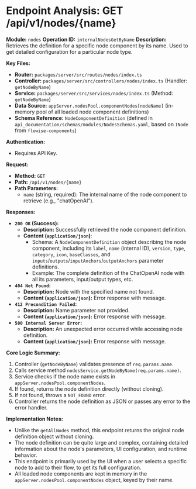 # Endpoint Analysis: GET /api/v1/nodes/{name}

**Module:** `nodes`
**Operation ID:** `internalNodesGetByName`
**Description:** Retrieves the definition for a specific node component by its name. Used to get detailed configuration for a particular node type.

**Key Files:**
*   **Router:** `packages/server/src/routes/nodes/index.ts`
*   **Controller:** `packages/server/src/controllers/nodes/index.ts` (Handler: `getNodeByName`)
*   **Service:** `packages/server/src/services/nodes/index.ts` (Method: `getNodeByName`)
*   **Data Source:** `appServer.nodesPool.componentNodes[nodeName]` (in-memory pool of all loaded node component definitions)
*   **Schema Reference:** `NodeComponentDefinition` (defined in `api_documentation/schemas/modules/NodesSchemas.yaml`, based on `INode` from `flowise-components`)

**Authentication:**
*   Requires API Key.

**Request:**
*   **Method:** `GET`
*   **Path:** `/api/v1/nodes/{name}`
*   **Path Parameters:**
    *   `name` (string, required): The internal name of the node component to retrieve (e.g., "chatOpenAI").

**Responses:**

*   **`200 OK` (Success):**
    *   **Description:** Successfully retrieved the node component definition.
    *   **Content (`application/json`)**:
        *   Schema: A `NodeComponentDefinition` object describing the node component, including its `label`, `name` (internal ID), `version`, `type`, `category`, `icon`, `baseClasses`, and `inputs`/`outputs`/`inputAnchors`/`outputAnchors` parameter definitions.
        *   Example: The complete definition of the ChatOpenAI node with all its parameters, input/output types, etc.
*   **`404 Not Found`:**
    *   **Description:** Node with the specified name not found.
    *   **Content (`application/json`):** Error response with message.
*   **`412 Precondition Failed`:**
    *   **Description:** Name parameter not provided.
    *   **Content (`application/json`):** Error response with message.
*   **`500 Internal Server Error`:**
    *   **Description:** An unexpected error occurred while accessing node definition.
    *   **Content (`application/json`):** Error response with message.

**Core Logic Summary:**
1.  Controller (`getNodeByName`) validates presence of `req.params.name`.
2.  Calls service method `nodesService.getNodeByName(req.params.name)`.
3.  Service checks if the node name exists in `appServer.nodesPool.componentNodes`.
4.  If found, returns the node definition directly (without cloning).
5.  If not found, throws a `NOT_FOUND` error.
6.  Controller returns the node definition as JSON or passes any error to the error handler.

**Implementation Notes:**
* Unlike the `getAllNodes` method, this endpoint returns the original node definition object without cloning.
* The node definition can be quite large and complex, containing detailed information about the node's parameters, UI configuration, and runtime behavior.
* This endpoint is primarily used by the UI when a user selects a specific node to add to their flow, to get its full configuration.
* All loaded node components are kept in memory in the `appServer.nodesPool.componentNodes` object, keyed by their name.